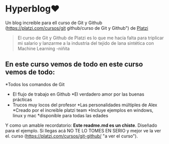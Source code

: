 # Hyperblog❤

Un blog increible para ell curso de Git y Github (https://platzi.com/cursos/git
github/curso de Git y Github") de [Platzi](https://platzi.com/"Platzi")
> El curso de Git y Github de Platzi es lo que me hacía falta para triplicar mi
salario y lanzarme a la industria del tejido de lana sintética con Machine
Learning
> -niñita
## En este curso vemos de todo en este curso vemos de todo:

*Todos los comandos de Git
* El flujo de trabajo en Github
*El verdadero amor por las buenas prácticas
* Trucos muy locos del profesor
*Las personalidades múltiples de Alex
*Creado por el increible platzi team
*Incluye ejemplos en windows, linux y mac
*disponible para todas las edades

Y como un amable recordatorio: **Este readme.md es un chiste**. Diseñado
para el ejemplo. Si llegas acá NO TE LO TOMES EN SERIO y mejor ve la ver el.
curso (https://platzi.com/cursos/git-github/ "a ver el curso").
